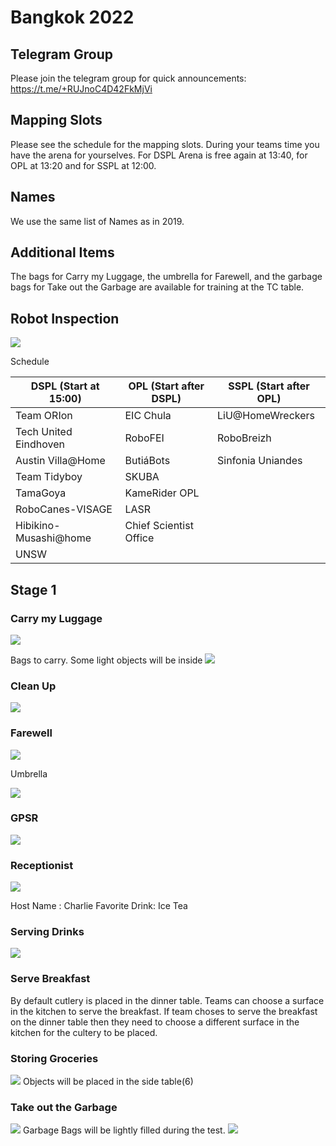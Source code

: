 # Bangkok 2022

## Telegram Group
Please join the telegram group for quick announcements: https://t.me/+RUJnoC4D42FkMjVi

## Mapping Slots
Please see the schedule for the mapping slots. During your teams time you have the arena for yourselves.
For DSPL Arena is free again at 13:40, for OPL at 13:20 and for SSPL at 12:00.

## Names
We use the same list of Names as in 2019.

## Additional Items
The bags for Carry my Luggage, the umbrella for Farewell, and the garbage bags for Take out the Garbage are available for training at the TC table.

## Robot Inspection
![](https://github.com/RoboCupAtHome/Bangkok2022/blob/master/Tests/RIPS/RIPS.png)

Schedule

| DSPL (Start at 15:00) | OPL (Start after DSPL) | SSPL (Start after OPL) |
| ------------- | ------------- | ------------- |
| Team ORIon  | EIC Chula  |  LiU@HomeWreckers  |
| Tech United Eindhoven  | RoboFEI  |  RoboBreizh  |
| Austin Villa@Home  | ButiáBots  |  Sinfonia Uniandes  |
| Team Tidyboy  | SKUBA  |   |
| TamaGoya  |  KameRider OPL  |   |
| RoboCanes-VISAGE  | LASR  |   |
| Hibikino-Musashi@home  | Chief Scientist Office  |   |
| UNSW  |   |   |


## Stage 1
### Carry my Luggage
![](https://github.com/RoboCupAtHome/Bangkok2022/blob/master/Tests/Carry%20my%20Luggage/Carry_My_Luggage.png)

Bags to carry. Some light objects will be inside
![](https://github.com/RoboCupAtHome/Bangkok2022/blob/master/Tests/Carry%20my%20Luggage/bags.jpg)

### Clean Up
![](https://github.com/RoboCupAtHome/Bangkok2022/blob/master/Tests/Clean%20Up/Clean_Up.png)

### Farewell
![](https://github.com/RoboCupAtHome/Bangkok2022/blob/master/Tests/Farewell/Farewell.png)

Umbrella

![](https://github.com/RoboCupAtHome/Bangkok2022/blob/master/Tests/Farewell/umbrella.jpg)

### GPSR
![](https://github.com/RoboCupAtHome/Bangkok2022/blob/master/Tests/GPSR/GPSR.png)

### Receptionist
![](https://github.com/RoboCupAtHome/Bangkok2022/blob/master/Tests/Receptionist/Receptionist.png)

Host Name : Charlie
Favorite Drink: Ice Tea

### Serving Drinks
![](https://github.com/RoboCupAtHome/Bangkok2022/blob/master/Tests/Serving%20Drinks/Serving_Drinks.png)

### Serve Breakfast
By default cutlery is placed in the dinner table. Teams can choose a surface in the kitchen to serve the breakfast.
If team choses to serve the breakfast on the dinner table then they need to choose a different surface in the kitchen for the cultery to be placed.

### Storing Groceries
![](https://github.com/RoboCupAtHome/Bangkok2022/blob/master/Tests/Storing%20Groceries/Storing_Groceries.png)
Objects will be placed in the side table(6)

### Take out the Garbage
![](https://github.com/RoboCupAtHome/Bangkok2022/blob/master/Tests/Take%20out%20the%20Garbage/Take_Out_The_Garbage.png)
Garbage Bags will be lightly filled during the test.
![](https://github.com/RoboCupAtHome/Bangkok2022/blob/master/Tests/Take%20out%20the%20Garbage/Garbage_Bags.jpg)
